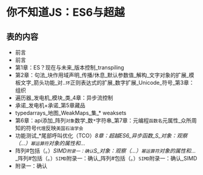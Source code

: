 
# 你不知道JS：ES6与超越

## 表的内容

-   前言
-   前言
-   第1章：ES？现在与未来_版本控制_transpiling
-   第2章：句法_块作用域声明_传播/休息_默认参数值_解构_文字对象的扩展_模板文字_箭头功能_对..`环`正则表达式的扩展_数字扩展_Unicode_符号_第3章：组织
-   遍历器_发电机_模块_类_4章：异步流控制
-   承诺_发电机+承诺_第5章藏品
-   typedarrays_地图_WeakMaps_集_\* weaksets
-   第6章：api添加_阵列`对象`数学_数`*`字符串_第7章：元编程`函数名`元属性_众所周知的符号`代理`反映`美国石油学会`
-   功能测试_\*尾部呼叫优化（TCO）_8章：超越ES6_异步函数_S_对象：观察（…）`幂运算符`对象的属性和_…
-   阵列#包括（。）_SIMD`附录一：确认`S_对象：观察（…）`幂运算符`对象的属性和_…_阵列#包括（。）`SIMD`附录一：确认_阵列#包括（。）`SIMD`附录一：确认_SIMD
-   附录一：确认
